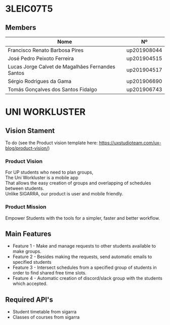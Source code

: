 # 3LEIC07T5

## Members

| Nome  | Nº    | 
|-----|------|
| Francisco Renato Barbosa Pires  | up201908044 |
| José Pedro Peixoto Ferreira  | up201904515 | 
| Lucas Jorge Calvet de Magalhães Fernandes Santos  | up201904517 | 
| Sérgio Rodrigues da Gama  | up201906690 | 
| Tomás Gonçalves dos Santos Fidalgo | up201906743 |

# UNI WORKLUSTER

## Vision Stament

To do (see the Product vision template here: https://uxstudioteam.com/ux-blog/product-vision/)

### Product Vision

For UP students who need to plan groups,  
The Uni Workluster is a mobile app  
That allows the easy creation of groups and overlapping of schedules between students.  
Unlike SIGARRA, our product is user and mobile friendly.  

### Product Mission

Empower Students with the tools for a simpler, faster and better workflow.

## Main Features

 - Feature 1 - Make and manage requests to other students available to make groups.
 - Feature 2 - Besides making the requests, send automatic emails to specified students
 - Feature 3 - Intersect schedules from a specified group of students in order to find shared free time slots. 
 - Feature 4 - Automatic creation of discord/slack group with the students which accepted.

## Required API's

- Student timetable from sigarra
- Classes of courses from sigarra
